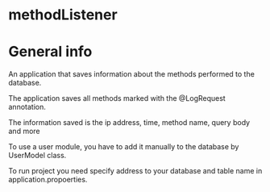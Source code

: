 # methodListener

# General info

An application that saves information about the methods performed to the database.

The application saves all methods marked with the @LogRequest annotation.

The information saved is the ip address, time, method name, query body and more

To use a user module, you have to add it manually to the database by UserModel class.

To run project you need specify address to your database and table name in application.propoerties.


#
